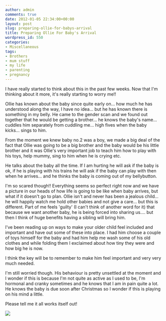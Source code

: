 ```yaml
---
author: admin
comments: true
date: 2012-01-05 22:34:00+00:00
layout: post
slug: preparing-ollie-for-babys-arrival
title: Preparing Ollie For Baby's Arrival
wordpress_id: 550
categories:
- Miscellaneous
tags:
- Brothers
- mum stuff
- my life
- parenting
- pregnancy
---
```


I have really started to think about this in the past few weeks.  Now that I'm thinking about it more, it's really starting to worry me!!  
  
Ollie has known about the baby since quite early on... how much he has understood along the way, I have no idea... but he has known there is something in my belly.  He came to the gender scan and we found out together that he would be getting a brother... he knows the baby's name... cuddles him separately from cuddling me... high fives when the baby kicks... sings to him.  
  
From the moment we knew baby no.2 was a boy, we made a big deal of the fact that Ollie was going to be a big brother and the baby would be his little brother and it was Ollie's very important job to teach him how to play with his toys, help mummy, sing to him when he is crying etc.  
  
He talks about the baby all the time.  If I am hurting he will ask if the baby is ok, if he is playing with his trains he will ask if the baby can play with then when he arrives... and he thinks the baby is coming out of my bellybutton.  
  
I'm so scared though!! Everything seems so perfect right now and we have a picture in our heads of how life is going to be like when baby arrives, but what if it doesn't go to plan. Ollie isn't and never has been a jealous child... he will happily watch me hold other babies and not give a care... but this is different. Part of me feels 'guilty' (I can't think of another word for it) that because we want another baby, he is being forced into sharing us.... but then I think of huge benefits having a sibling will bring him.  
  
I've been reading up on ways to make your older child feel included and important and have out some of these into place.  I had him choose a couple of toys himself for the baby and had him help me wash some of his old  clothes and while folding them I exclaimed about how tiny they were and how big he is now.  
  
I think the key will be to remember to make him feel important and very very much needed.  
  
I'm still worried though. His behaviour is pretty unsettled at the moment and  I wonder if this is because I'm not quite as active as I used to be, I'm hormonal and cranky sometimes and he knows that I am in pain quite a lot. He knows the baby is due soon after Christmas so I wonder if this is playing on his mind a little.  
  
Please tell me it all works itself out!

![](https://blogger.googleusercontent.com/tracker/251139911615938991-6047888358010797934?l=www.outmumbered.com)
